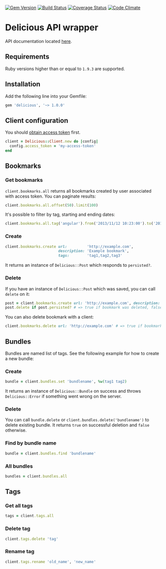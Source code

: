 [![Gem Version](https://badge.fury.io/rb/delicious.svg)](http://badge.fury.io/rb/delicious) [![Build Status](https://travis-ci.org/andreychernih/delicious.svg?branch=master)](https://travis-ci.org/andreychernih/delicious) [![Coverage Status](https://coveralls.io/repos/andreychernih/delicious/badge.png)](https://coveralls.io/r/andreychernih/delicious) [![Code Climate](https://codeclimate.com/github/andreychernih/delicious.png)](https://codeclimate.com/github/andreychernih/delicious)

# Delicious API wrapper

API documentation located [here](https://github.com/SciDevs/delicious-api/tree/master/api).

## Requirements

Ruby versions higher than or equal to `1.9.3` are supported.

## Installation

Add the following line into your Gemfile:

```ruby
gem 'delicious', '~> 1.0.0'
```

## Client configuration

You should [obtain access token](https://github.com/SciDevs/delicious-api/blob/master/api/oauth.md) first.

```ruby
client = Delicious::Client.new do |config|
  config.access_token = 'my-access-token'
end
```

## Bookmarks

### Get bookmarks

`client.bookmarks.all` returns all bookmarks created by user associated with access token. You can paginate results:

```ruby
client.bookmarks.all.offset(50).limit(100)
```

It's possible to filter by tag, starting and ending dates:

```ruby
client.bookmarks.all.tag('angular').from('2013/11/12 10:23:00').to('2013/11/13 12:10:00')
```

### Create

```ruby
client.bookmarks.create url:         'http://example.com',
                        description: 'Example bookmark',
                        tags:        'tag1,tag2,tag3'
```

It returns an instance of `Delicious::Post` which responds to `persisted?`.

### Delete

If you have an instance of `Delicious::Post` which was saved, you can call `delete` on it:

```ruby
post = client.bookmarks.create url: 'http://example.com', description: 'Example bookmark'
post.delete if post.persisted? # => true if bookmark was deleted, false otherwise
```

You can also delete bookmark with a client:

```ruby
client.bookmarks.delete url: 'http://example.com' # => true if bookmark was deleted, false otherwise
```

## Bundles

Bundles are named list of tags. See the following example for how to create a new bundle:

### Create

```ruby
bundle = client.bundles.set 'bundlename', %w(tag1 tag2)
```

It returns an instance of `Delicious::Bundle` on success and throws `Delicious::Error` if something went wrong on the server.

### Delete

You can call `bundle.delete` or `client.bundles.delete('bundlename')` to delete existing bundle. It returns `true` on successful deletion and `false` otherwise.

### Find by bundle name

```ruby
bundle = client.bundles.find 'bundlename'
```

### All bundles

```ruby
bundles = client.bundles.all
```

## Tags

### Get all tags

```ruby
tags = client.tags.all
```

### Delete tag

```ruby
client.tags.delete 'tag'
```

### Rename tag

```ruby
client.tags.rename 'old_name', 'new_name'
```
